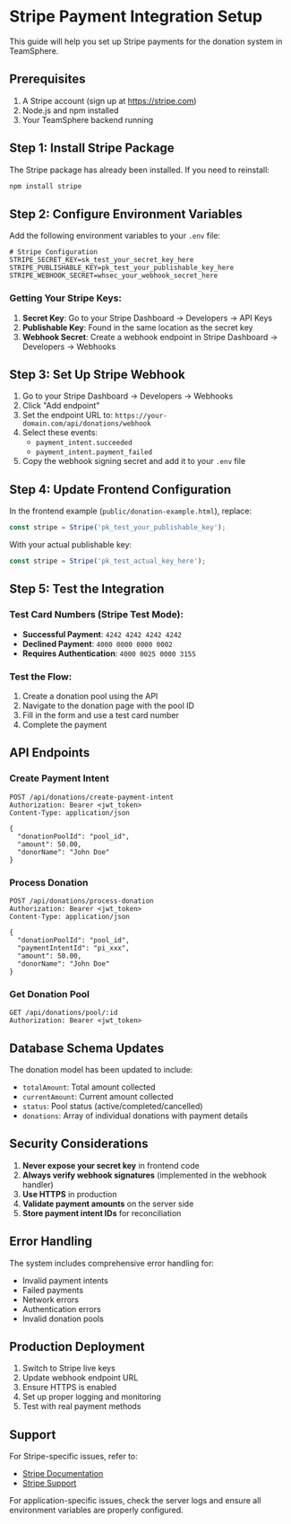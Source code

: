 # Stripe Payment Integration Setup

This guide will help you set up Stripe payments for the donation system in TeamSphere.

## Prerequisites

1. A Stripe account (sign up at https://stripe.com)
2. Node.js and npm installed
3. Your TeamSphere backend running

## Step 1: Install Stripe Package

The Stripe package has already been installed. If you need to reinstall:

```bash
npm install stripe
```

## Step 2: Configure Environment Variables

Add the following environment variables to your `.env` file:

```env
# Stripe Configuration
STRIPE_SECRET_KEY=sk_test_your_secret_key_here
STRIPE_PUBLISHABLE_KEY=pk_test_your_publishable_key_here
STRIPE_WEBHOOK_SECRET=whsec_your_webhook_secret_here
```

### Getting Your Stripe Keys:

1. **Secret Key**: Go to your Stripe Dashboard → Developers → API Keys
2. **Publishable Key**: Found in the same location as the secret key
3. **Webhook Secret**: Create a webhook endpoint in Stripe Dashboard → Developers → Webhooks

## Step 3: Set Up Stripe Webhook

1. Go to your Stripe Dashboard → Developers → Webhooks
2. Click "Add endpoint"
3. Set the endpoint URL to: `https://your-domain.com/api/donations/webhook`
4. Select these events:
   - `payment_intent.succeeded`
   - `payment_intent.payment_failed`
5. Copy the webhook signing secret and add it to your `.env` file

## Step 4: Update Frontend Configuration

In the frontend example (`public/donation-example.html`), replace:

```javascript
const stripe = Stripe('pk_test_your_publishable_key');
```

With your actual publishable key:

```javascript
const stripe = Stripe('pk_test_actual_key_here');
```

## Step 5: Test the Integration

### Test Card Numbers (Stripe Test Mode):

- **Successful Payment**: `4242 4242 4242 4242`
- **Declined Payment**: `4000 0000 0000 0002`
- **Requires Authentication**: `4000 0025 0000 3155`

### Test the Flow:

1. Create a donation pool using the API
2. Navigate to the donation page with the pool ID
3. Fill in the form and use a test card number
4. Complete the payment

## API Endpoints

### Create Payment Intent
```
POST /api/donations/create-payment-intent
Authorization: Bearer <jwt_token>
Content-Type: application/json

{
  "donationPoolId": "pool_id",
  "amount": 50.00,
  "donorName": "John Doe"
}
```

### Process Donation
```
POST /api/donations/process-donation
Authorization: Bearer <jwt_token>
Content-Type: application/json

{
  "donationPoolId": "pool_id",
  "paymentIntentId": "pi_xxx",
  "amount": 50.00,
  "donorName": "John Doe"
}
```

### Get Donation Pool
```
GET /api/donations/pool/:id
Authorization: Bearer <jwt_token>
```

## Database Schema Updates

The donation model has been updated to include:

- `totalAmount`: Total amount collected
- `currentAmount`: Current amount collected
- `status`: Pool status (active/completed/cancelled)
- `donations`: Array of individual donations with payment details

## Security Considerations

1. **Never expose your secret key** in frontend code
2. **Always verify webhook signatures** (implemented in the webhook handler)
3. **Use HTTPS** in production
4. **Validate payment amounts** on the server side
5. **Store payment intent IDs** for reconciliation

## Error Handling

The system includes comprehensive error handling for:

- Invalid payment intents
- Failed payments
- Network errors
- Authentication errors
- Invalid donation pools

## Production Deployment

1. Switch to Stripe live keys
2. Update webhook endpoint URL
3. Ensure HTTPS is enabled
4. Set up proper logging and monitoring
5. Test with real payment methods

## Support

For Stripe-specific issues, refer to:
- [Stripe Documentation](https://stripe.com/docs)
- [Stripe Support](https://support.stripe.com)

For application-specific issues, check the server logs and ensure all environment variables are properly configured. 